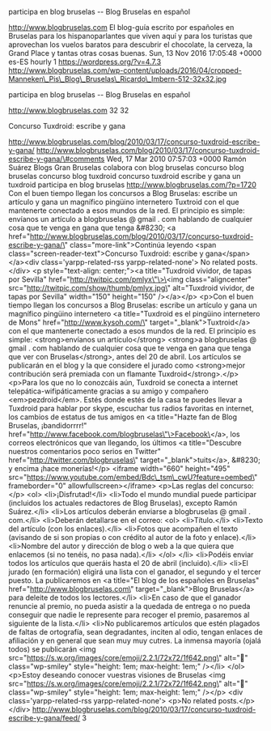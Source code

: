 participa en blog bruselas -- Blog Bruselas en español

http://www.blogbruselas.com El blog-guía escrito por españoles en
Bruselas para los hispanoparlantes que viven aquí y para los turistas
que aprovechan los vuelos baratos para descubrir el chocolate, la
cerveza, la Grand Place y tantas otras cosas buenas. Sun, 13 Nov 2016
17:05:48 +0000 es-ES hourly 1 https://wordpress.org/?v=4.7.3
http://www.blogbruselas.com/wp-content/uploads/2016/04/cropped-Manneken\_Pis\_Blog\_Bruselas\_Ricardo\_Imbern-512-32x32.jpg

participa en blog bruselas -- Blog Bruselas en español

http://www.blogbruselas.com 32 32

Concurso Tuxdroid: escribe y gana

http://www.blogbruselas.com/blog/2010/03/17/concurso-tuxdroid-escribe-y-gana/
http://www.blogbruselas.com/blog/2010/03/17/concurso-tuxdroid-escribe-y-gana/\#comments
Wed, 17 Mar 2010 07:57:03 +0000 Ramón Suárez Blogs Gran Bruselas
colabora con blog bruselas concurso blog bruselas concurso blog tuxdroid
concurso tuxdroid escribe y gana un tuxdroid participa en blog bruselas
http://www.blogbruselas.com/?p=1720 Con el buen tiempo llegan los
concursos a Blog Bruselas: escribe un artículo y gana un magnífico
pingüino internetero Tuxtroid con el que mantenerte conectado a esos
mundos de la red. El principio es simple: envíanos un artículo a
blogbruselas @ gmail . com hablando de cualquier cosa que te venga en
gana que tenga &\#8230; \<a
href=\"http://www.blogbruselas.com/blog/2010/03/17/concurso-tuxdroid-escribe-y-gana/\"
class=\"more-link\"\>Continúa leyendo \<span
class=\"screen-reader-text\"\>Concurso Tuxdroid: escribe y
gana\</span\>\</a\>\<div class=\'yarpp-related-rss
yarpp-related-none\'\> No related posts. \</div\> \<p
style=\"text-align: center;\"\>\<a title=\"Tuxdroid vividor, de tapas
por Sevilla\" href=\"http://twitpic.com/pmlyx\"\>\<img
class=\"aligncenter\" src=\"http://twitpic.com/show/thumb/pmlyx.jpg\"
alt=\"Tuxdroid vividor, de tapas por Sevilla\" width=\"150\"
height=\"150\" /\>\</a\>\</p\> \<p\>Con el buen tiempo llegan los
concursos a Blog Bruselas: escribe un artículo y gana un magnífico
pingüino internetero \<a title=\"Tuxdroid es el pingüino internetero de
Mons\" href=\"http://www.kysoh.com/\" target=\"\_blank\"\>Tuxtroid\</a\>
con el que mantenerte conectado a esos mundos de la red. El principio es
simple: \<strong\>envíanos un artículo\</strong\> \<strong\>a
blogbruselas @ gmail . com hablando de cualquier cosa que te venga en
gana que tenga que ver con Bruselas\</strong\>, antes del 20 de abril.
Los artículos se publicarán en el blog y la que considere el jurado como
\<strong\>mejor contribución será premiada con un flamante
Tuxdroid\</strong\>.\</p\> \<p\>Para los que no lo conozcáis aún,
Tuxdroid se conecta a internet telepática-wifipáticamente gracias a su
amigo y compañero \<em\>pezdroid\</em\>. Estés donde estés de la casa te
puedes llevar a Tuxdroid para hablar por skype, escuchar tus radios
favoritas en internet, los cambios de estatus de tus amigos en \<a
title=\"Hazte fan de Blog Bruselas, ¡bandidorrrr!\"
href=\"http://www.facebook.com/blogbruselas\"\>Facebook\</a\>, los
correos electrónicos que van llegando, los últimos \<a title=\"Descubre
nuestros comentarios poco serios en Twitter\"
href=\"http://twitter.com/blogbruselas\"
target=\"\_blank\"\>tuits\</a\>, &\#8230; y encima ¡hace monerías!\</p\>
\<iframe width=\"660\" height=\"495\"
src=\"https://www.youtube.com/embed/Bdc\_tsm\_cwU?feature=oembed\"
frameborder=\"0\" allowfullscreen\>\</iframe\> \<p\>Las reglas del
concurso:\</p\> \<ol\> \<li\>¡Disfrutad!\</li\> \<li\>Todo el mundo
mundial puede participar (incluidos los actuales redactores de Blog
Bruselas), excepto Ramón Suárez.\</li\> \<li\>Los artículos deberán
enviarse a blogbruselas @ gmail . com.\</li\> \<li\>Deberán detallarse
en el correo: \<ol\> \<li\>Título.\</li\> \<li\>Texto del artículo (con
los enlaces).\</li\> \<li\>Fotos que acompañen el texto (avisando de si
son propias o con crédito al autor de la foto y enlace).\</li\>
\<li\>Nombre del autor y dirección de blog o web a la que quiera que
enlacemos (si no tenéis, no pasa nada).\</li\> \</ol\> \</li\>
\<li\>Podéis enviar todos los artículos que queráis hasta el 20 de abril
(incluido).\</li\> \<li\>El jurado (en formación) eligirá una lista con
el ganador, el segundo y el tercer puesto. La publicaremos en \<a
title=\"El blog de los españoles en Bruselas\"
href=\"http://www.blogbruselas.com\" target=\"\_blank\"\>Blog
Bruselas\</a\> para deleite de todos los lectores.\</li\> \<li\>En caso
de que el ganador renuncie al premio, no pueda asistir a la quedada de
entrega o no pueda conseguir que nadie le represente para recoger el
premio, pasaremos al siguiente de la lista.\</li\> \<li\>No publicaremos
artículos que estén plagados de faltas de ortografía, sean degradantes,
inciten al odio, tengan enlaces de afiliación y en general que sean muy
muy cutres. La inmensa mayoría (ojalá todos) se publicarán \<img
src=\"https://s.w.org/images/core/emoji/2.2.1/72x72/1f642.png\"
alt=\"🙂\" class=\"wp-smiley\" style=\"height: 1em; max-height: 1em;\"
/\>\</li\> \</ol\> \<p\>Estoy deseando conocer vuestras visiones de
Bruselas \<img
src=\"https://s.w.org/images/core/emoji/2.2.1/72x72/1f642.png\"
alt=\"🙂\" class=\"wp-smiley\" style=\"height: 1em; max-height: 1em;\"
/\>\</p\> \<div class=\'yarpp-related-rss yarpp-related-none\'\> \<p\>No
related posts.\</p\> \</div\>
http://www.blogbruselas.com/blog/2010/03/17/concurso-tuxdroid-escribe-y-gana/feed/
3
